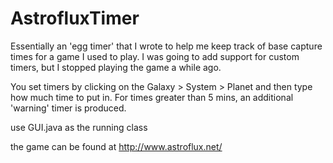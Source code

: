 # AstrofluxTimer
Essentially an 'egg timer' that I wrote to help me keep track of base capture times for a game I used to play.  I was going to add support for custom timers, but I stopped playing the game a while ago.

You set timers by clicking on the Galaxy > System > Planet and then type how much time to put in.  For times greater than 5 mins, an additional 'warning' timer is produced.

use GUI.java as the running class

the game can be found at http://www.astroflux.net/

